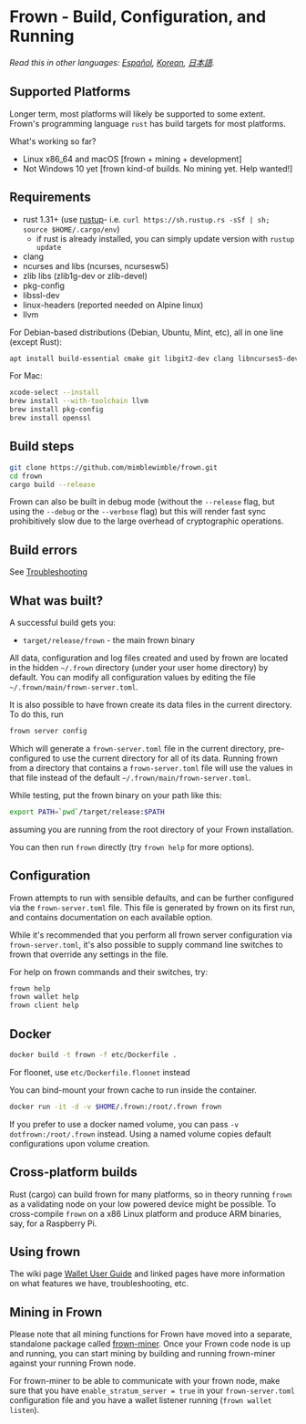 # Frown - Build, Configuration, and Running

*Read this in other languages: [Español](build_ES.md), [Korean](build_KR.md), [日本語](build_JP.md).*

## Supported Platforms

Longer term, most platforms will likely be supported to some extent.
Frown's programming language `rust` has build targets for most platforms.

What's working so far?

* Linux x86\_64 and macOS [frown + mining + development]
* Not Windows 10 yet [frown kind-of builds. No mining yet. Help wanted!]

## Requirements

* rust 1.31+ (use [rustup]((https://www.rustup.rs/))- i.e. `curl https://sh.rustup.rs -sSf | sh; source $HOME/.cargo/env`)
  * if rust is already installed, you can simply update version with `rustup update`
* clang
* ncurses and libs (ncurses, ncursesw5)
* zlib libs (zlib1g-dev or zlib-devel)
* pkg-config
* libssl-dev
* linux-headers (reported needed on Alpine linux)
* llvm

For Debian-based distributions (Debian, Ubuntu, Mint, etc), all in one line (except Rust):

```sh
apt install build-essential cmake git libgit2-dev clang libncurses5-dev libncursesw5-dev zlib1g-dev pkg-config libssl-dev llvm
```

For Mac:

```sh
xcode-select --install
brew install --with-toolchain llvm
brew install pkg-config
brew install openssl
```

## Build steps

```sh
git clone https://github.com/mimblewimble/frown.git
cd frown
cargo build --release
```

Frown can also be built in debug mode (without the `--release` flag, but using the `--debug` or the `--verbose` flag) but this will render fast sync prohibitively slow due to the large overhead of cryptographic operations.

## Build errors

See [Troubleshooting](https://github.com/mimblewimble/docs/wiki/Troubleshooting)

## What was built?

A successful build gets you:

* `target/release/frown` - the main frown binary

All data, configuration and log files created and used by frown are located in the hidden
`~/.frown` directory (under your user home directory) by default. You can modify all configuration
values by editing the file `~/.frown/main/frown-server.toml`.

It is also possible to have frown create its data files in the current directory. To do this, run

```sh
frown server config
```

Which will generate a `frown-server.toml` file in the current directory, pre-configured to use
the current directory for all of its data. Running frown from a directory that contains a
`frown-server.toml` file will use the values in that file instead of the default
`~/.frown/main/frown-server.toml`.

While testing, put the frown binary on your path like this:

```sh
export PATH=`pwd`/target/release:$PATH
```

assuming you are running from the root directory of your Frown installation.

You can then run `frown` directly (try `frown help` for more options).

## Configuration

Frown attempts to run with sensible defaults, and can be further configured via
the `frown-server.toml` file. This file is generated by frown on its first run, and
contains documentation on each available option.

While it's recommended that you perform all frown server configuration via
`frown-server.toml`, it's also possible to supply command line switches to frown that
override any settings in the file.

For help on frown commands and their switches, try:

```sh
frown help
frown wallet help
frown client help
```

## Docker

```sh
docker build -t frown -f etc/Dockerfile .
```
For floonet, use `etc/Dockerfile.floonet` instead

You can bind-mount your frown cache to run inside the container.

```sh
docker run -it -d -v $HOME/.frown:/root/.frown frown
```
If you prefer to use a docker named volume, you can pass `-v dotfrown:/root/.frown` instead.
Using a named volume copies default configurations upon volume creation.

## Cross-platform builds

Rust (cargo) can build frown for many platforms, so in theory running `frown`
as a validating node on your low powered device might be possible.
To cross-compile `frown` on a x86 Linux platform and produce ARM binaries,
say, for a Raspberry Pi.

## Using frown

The wiki page [Wallet User Guide](https://github.com/mimblewimble/docs/wiki/Wallet-User-Guide)
and linked pages have more information on what features we have,
troubleshooting, etc.

## Mining in Frown

Please note that all mining functions for Frown have moved into a separate, standalone package called
[frown-miner](https://github.com/mimblewimble/frown-miner). Once your Frown code node is up and running,
you can start mining by building and running frown-miner against your running Frown node.

For frown-miner to be able to communicate with your frown node, make sure that you have `enable_stratum_server = true`
in your `frown-server.toml` configuration file and you have a wallet listener running (`frown wallet listen`). 
